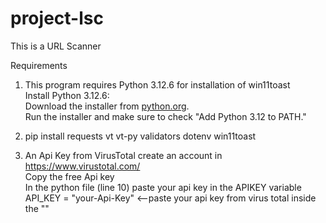 # project-lsc  
This is a URL Scanner  


Requirements  
1. This program requires Python 3.12.6 for installation of win11toast  
  Install Python 3.12.6:  
     Download the installer from [python.org](https://www.python.org/downloads/windows/).  
     Run the installer and make sure to check "Add Python 3.12 to PATH."  

2. pip install
      requests
      vt
      vt-py
      validators
      dotenv
      win11toast

3. An Api Key from VirusTotal
  create an account in https://www.virustotal.com/  
  Copy the free Api key  
  In the python file (line 10) paste your api key in the APIKEY variable    
  API_KEY = "your-Api-Key"  <--paste your api key from virus total inside the ""  
